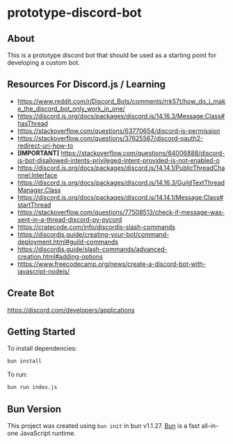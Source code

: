 # prototype-discord-bot

## About

This is a prototype discord bot that should be used as a starting point for developing a custom bot.

## Resources For Discord.js / Learning

- https://www.reddit.com/r/Discord_Bots/comments/rrk57t/how_do_i_make_the_discord_bot_only_work_in_one/
- https://discord.js.org/docs/packages/discord.js/14.16.3/Message:Class#hasThread
- https://stackoverflow.com/questions/63770654/discord-js-permission
- https://stackoverflow.com/questions/37625567/discord-oauth2-redirect-uri-how-to
- **[IMPORTANT]** https://stackoverflow.com/questions/64006888/discord-js-bot-disallowed-intents-privileged-intent-provided-is-not-enabled-o
- https://discord.js.org/docs/packages/discord.js/14.14.1/PublicThreadChannel:Interface
- https://discord.js.org/docs/packages/discord.js/14.16.3/GuildTextThreadManager:Class
- https://discord.js.org/docs/packages/discord.js/14.14.1/Message:Class#startThread
- https://stackoverflow.com/questions/77508513/check-if-message-was-sent-in-a-thread-discord-py-pycord
- https://cratecode.com/info/discordjs-slash-commands
- https://discordjs.guide/creating-your-bot/command-deployment.html#guild-commands
- https://discordjs.guide/slash-commands/advanced-creation.html#adding-options
- https://www.freecodecamp.org/news/create-a-discord-bot-with-javascript-nodejs/

## Create Bot

https://discord.com/developers/applications

## Getting Started

To install dependencies:

```bash
bun install
```

To run:

```bash
bun run index.js
```

## Bun Version

This project was created using `bun init` in bun v1.1.27. [Bun](https://bun.sh) is a fast all-in-one JavaScript runtime.
